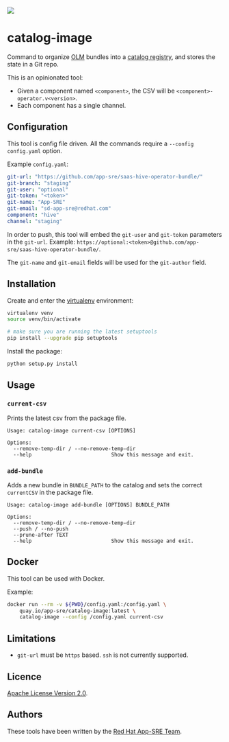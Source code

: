 ![](https://img.shields.io/github/license/app-sre/qontract-reconcile.svg?style=flat)

# catalog-image

Command to organize [OLM](https://github.com/operator-framework/operator-lifecycle-manager) bundles into a [catalog registry](https://github.com/operator-framework/operator-registry), and stores the state in a Git repo.

This is an opinionated tool:

- Given a component named `<component>`, the CSV will be `<component>-operator.v<version>`.
- Each component has a single channel.

## Configuration

This tool is config file driven. All the commands require a `--config config.yaml` option.

Example `config.yaml`:

```yaml
git-url: "https://github.com/app-sre/saas-hive-operator-bundle/"
git-branch: "staging"
git-user: "optional"
git-token: "<token>"
git-name: "App-SRE"
git-email: "sd-app-sre@redhat.com"
component: "hive"
channel: "staging"
```

In order to push, this tool will embed the `git-user` and `git-token` parameters in the `git-url`. Example: `https://optional:<token>@github.com/app-sre/saas-hive-operator-bundle/`.

The `git-name` and `git-email` fields will be used for the `git-author` field.

## Installation

Create and enter the [virtualenv](https://virtualenv.pypa.io/en/latest/) environment:

```sh
virtualenv venv
source venv/bin/activate

# make sure you are running the latest setuptools
pip install --upgrade pip setuptools
```

Install the package:

```sh
python setup.py install
```

## Usage

### `current-csv`

Prints the latest csv from the package file.

```
Usage: catalog-image current-csv [OPTIONS]

Options:
  --remove-temp-dir / --no-remove-temp-dir
  --help                          Show this message and exit.
```

### `add-bundle`

Adds a new bundle in `BUNDLE_PATH` to the catalog and sets the correct `currentCSV` in the package file.

```
Usage: catalog-image add-bundle [OPTIONS] BUNDLE_PATH

Options:
  --remove-temp-dir / --no-remove-temp-dir
  --push / --no-push
  --prune-after TEXT
  --help                          Show this message and exit.
```

## Docker

This tool can be used with Docker.

Example:

```sh
docker run --rm -v ${PWD}/config.yaml:/config.yaml \
    quay.io/app-sre/catalog-image:latest \
    catalog-image --config /config.yaml current-csv
```

## Limitations

- `git-url` must be `https` based. `ssh` is not currently supported.

## Licence

[Apache License Version 2.0](LICENSE).

## Authors

These tools have been written by the [Red Hat App-SRE Team](sd-app-sre@redhat.com).
